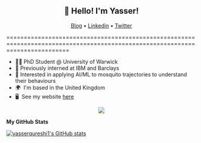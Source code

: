 <h2 align="center">👋 Hello! I'm Yasser!</h2>
<p align="center">
  <a href="https://yasserqureshi1.github.io/inference/">Blog</a> •
  <a href="https://www.linkedin.com/in/yasser-qureshi">Linkedin</a> •
  <a href="https://twitter.com/yasserqureshi0">Twitter</a>
</p>

==============================================================================================================================


* 👨‍🎓 PhD Student @ University of Warwick
* 💼 Previously interned at IBM and Barclays
* 🦟 Interested in applying AI/ML to mosquito trajectories to understand their behaviours
* 🌍  I'm based in the United Kingdom
* 🖥️  See my website [here](http://yasserqureshi1.github.io/me/)

<p align="center">
  <img src="https://c.tenor.com/CmcZWZuvMxoAAAAd/typing-monkey.gif" />
</p>


<b>My GitHub Stats</b>

<a href="http://www.github.com/yasserqureshi1"><img src="https://github-readme-stats.vercel.app/api?username=yasserqureshi1&show_icons=true&hide=&count_private=true&title_color=22c55e&text_color=ffffff&icon_color=10b981&bg_color=1c1917&hide_border=true&show_icons=true" alt="yasserqureshi1's GitHub stats" /></a>
